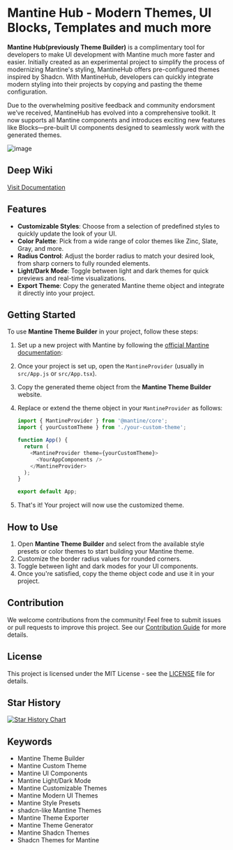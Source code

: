
# Mantine Hub - Modern Themes, UI Blocks, Templates and much more

**Mantine Hub(previously Theme Builder)** is a complimentary tool for developers to make UI development with Mantine much more faster and easier. Initially created as an experimental project to simplify the process of modernizing Mantine's styling, MantineHub offers pre-configured themes inspired by Shadcn. With MantineHub, developers can quickly integrate modern styling into their projects by copying and pasting the theme configuration.

Due to the overwhelming positive feedback and community endorsment we’ve received, MantineHub has evolved into a comprehensive toolkit. It now supports all Mantine components and introduces exciting new features like Blocks—pre-built UI components designed to seamlessly work with the generated themes.

![image](https://github.com/user-attachments/assets/0b673eec-ed49-4928-a021-5bee7d0ec8e3)

## Deep Wiki

[Visit Documentation](https://deepwiki.com/RubixCube-Innovations/mantine-theme-builder)

## Features

- **Customizable Styles**: Choose from a selection of predefined styles to quickly update the look of your UI.
- **Color Palette**: Pick from a wide range of color themes like Zinc, Slate, Gray, and more.
- **Radius Control**: Adjust the border radius to match your desired look, from sharp corners to fully rounded elements.
- **Light/Dark Mode**: Toggle between light and dark themes for quick previews and real-time visualizations.
- **Export Theme**: Copy the generated Mantine theme object and integrate it directly into your project.

## Getting Started

To use **Mantine Theme Builder** in your project, follow these steps:

1. Set up a new project with Mantine by following the [official Mantine documentation](https://mantine.dev/getting-started/):

2. Once your project is set up, open the `MantineProvider` (usually in `src/App.js` or `src/App.tsx`).

3. Copy the generated theme object from the **Mantine Theme Builder** website.

4. Replace or extend the theme object in your `MantineProvider` as follows:

   ```javascript
   import { MantineProvider } from '@mantine/core';
   import { yourCustomTheme } from './your-custom-theme';

   function App() {
     return (
       <MantineProvider theme={yourCustomTheme}>
         <YourAppComponents />
       </MantineProvider>
     );
   }

   export default App;
   ```

5. That's it! Your project will now use the customized theme.

## How to Use

1. Open **Mantine Theme Builder** and select from the available style presets or color themes to start building your Mantine theme.
2. Customize the border radius values for rounded corners.
3. Toggle between light and dark modes for your UI components.
4. Once you're satisfied, copy the theme object code and use it in your project.

## Contribution

We welcome contributions from the community! Feel free to submit issues or pull requests to improve this project. See our [Contribution Guide](CONTRIBUTING.md) for more details.

## License

This project is licensed under the MIT License - see the [LICENSE](LICENSE) file for details.

## Star History

[![Star History Chart](https://api.star-history.com/svg?repos=rubixcube-innovations/mantine-theme-builder&type=Date)](https://star-history.com/#rubixcube-innovations/mantine-theme-builder&Date)

## Keywords

- Mantine Theme Builder
- Mantine Custom Theme
- Mantine UI Components
- Mantine Light/Dark Mode
- Mantine Customizable Themes
- Mantine Modern UI Themes
- Mantine Style Presets
- shadcn-like Mantine Themes
- Mantine Theme Exporter
- Mantine Theme Generator
- Mantine Shadcn Themes
- Shadcn Themes for Mantine

